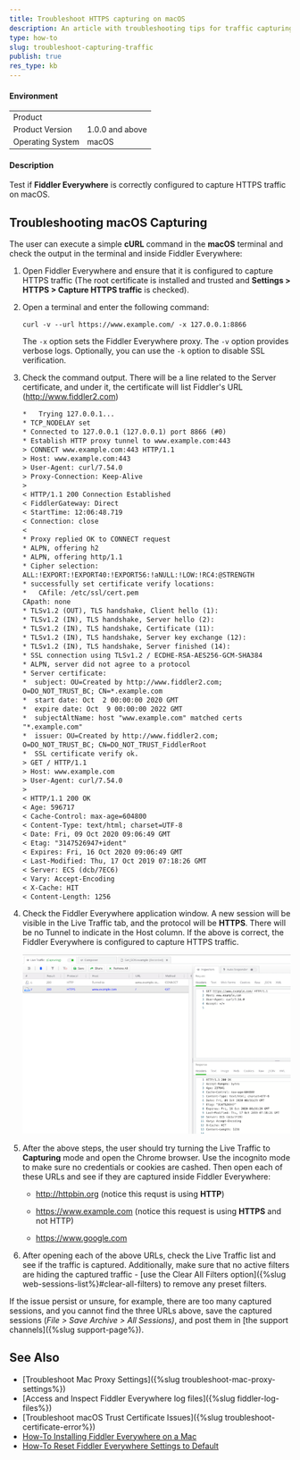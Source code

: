 ```yaml
---
title: Troubleshoot HTTPS capturing on macOS
description: An article with troubleshooting tips for traffic capturing with Fiddler Everywhere on macOS
type: how-to
slug: troubleshoot-capturing-traffic
publish: true
res_type: kb
---
```



#### Environment

|   |   |
|---|---|
| Product   |
| Product Version | 1.0.0 and above  |
| Operating System | macOS |

#### Description

Test if **Fiddler Everywhere** is correctly configured to capture HTTPS traffic on macOS. 


## Troubleshooting macOS Capturing

The user can execute a simple **cURL** command in the **macOS** terminal and check the output in the terminal and inside Fiddler Everywhere:

1. Open Fiddler Everywhere and ensure that it is configured to capture HTTPS traffic (The root certificate is installed and trusted and **Settings > HTTPS > Capture HTTPS traffic** is checked).

1. Open a terminal and enter the following command: 

    ```Shell
    curl -v --url https://www.example.com/ -x 127.0.0.1:8866
    ```

    The `-x` option sets the Fiddler Everywhere proxy. The `-v` option provides verbose logs. Optionally, you can use the `-k` option to disable SSL verification.

1. Check the command output. There will be a line related to the Server certificate, and under it, the certificate will list Fiddler's URL (http://www.fiddler2.com)

    ```Console
    *   Trying 127.0.0.1...
    * TCP_NODELAY set
    * Connected to 127.0.0.1 (127.0.0.1) port 8866 (#0)
    * Establish HTTP proxy tunnel to www.example.com:443
    > CONNECT www.example.com:443 HTTP/1.1
    > Host: www.example.com:443
    > User-Agent: curl/7.54.0
    > Proxy-Connection: Keep-Alive
    > 
    < HTTP/1.1 200 Connection Established
    < FiddlerGateway: Direct
    < StartTime: 12:06:48.719
    < Connection: close
    < 
    * Proxy replied OK to CONNECT request
    * ALPN, offering h2
    * ALPN, offering http/1.1
    * Cipher selection: ALL:!EXPORT:!EXPORT40:!EXPORT56:!aNULL:!LOW:!RC4:@STRENGTH
    * successfully set certificate verify locations:
    *   CAfile: /etc/ssl/cert.pem
    CApath: none
    * TLSv1.2 (OUT), TLS handshake, Client hello (1):
    * TLSv1.2 (IN), TLS handshake, Server hello (2):
    * TLSv1.2 (IN), TLS handshake, Certificate (11):
    * TLSv1.2 (IN), TLS handshake, Server key exchange (12):
    * TLSv1.2 (IN), TLS handshake, Server finished (14):
    * SSL connection using TLSv1.2 / ECDHE-RSA-AES256-GCM-SHA384
    * ALPN, server did not agree to a protocol
    * Server certificate:
    *  subject: OU=Created by http://www.fiddler2.com; O=DO_NOT_TRUST_BC; CN=*.example.com
    *  start date: Oct  2 00:00:00 2020 GMT
    *  expire date: Oct  9 00:00:00 2022 GMT
    *  subjectAltName: host "www.example.com" matched certs "*.example.com"
    *  issuer: OU=Created by http://www.fiddler2.com; O=DO_NOT_TRUST_BC; CN=DO_NOT_TRUST_FiddlerRoot
    *  SSL certificate verify ok.
    > GET / HTTP/1.1
    > Host: www.example.com
    > User-Agent: curl/7.54.0
    > 
    < HTTP/1.1 200 OK
    < Age: 596717
    < Cache-Control: max-age=604800
    < Content-Type: text/html; charset=UTF-8
    < Date: Fri, 09 Oct 2020 09:06:49 GMT
    < Etag: "3147526947+ident"
    < Expires: Fri, 16 Oct 2020 09:06:49 GMT
    < Last-Modified: Thu, 17 Oct 2019 07:18:26 GMT
    < Server: ECS (dcb/7EC6)
    < Vary: Accept-Encoding
    < X-Cache: HIT
    < Content-Length: 1256
    ```

1. Check the Fiddler Everywhere application window. A new session will be visible in the Live Traffic tab, and the protocol will be **HTTPS**. There will be no Tunnel to indicate in the Host column. If the above is correct, the Fiddler Everywhere is configured to capture HTTPS traffic.

    ![Fiddler showing HTTPS traffic](../images/kb/troubleshoot/curl-request-fiddler.png)

1. After the above steps, the user should try turning the Live Traffic to **Capturing** mode and open the Chrome browser. Use the incognito mode to make sure no credentials or cookies are cashed. Then open each of these URLs and see if they are captured inside Fiddler Everywhere:

    - http://httpbin.org (notice this requst is using **HTTP**)

    - https://www.example.com (notice this request is using **HTTPS** and not HTTP)

    - https://www.google.com 

 
1. After opening each of the above URLs, check the Live Traffic list and see if the traffic is captured. Additionally, make sure that no active filters are hiding the captured traffic - [use the Clear All Filters option]({%slug web-sessions-list%}#clear-all-filters) to remove any preset filters. 

If the issue persist or unsure, for example, there are too many captured sessions, and you cannot find the three URLs above, save the captured sessions (_File > Save Archive > All Sessions)_, and post them in [the support channels]({%slug support-page%}). 


## See Also

*   [Troubleshoot Mac Proxy Settings]({%slug troubleshoot-mac-proxy-settings%})
*   [Access and Inspect Fiddler Everywhere log files]({%slug fiddler-log-files%})
*   [Troubleshoot macOS Trust Certificate Issues]({%slug troubleshoot-certificate-error%})
*	[How-To Installing Fiddler Everywhere on a Mac](https://docs.telerik.com/fiddler-everywhere/getting-started/installation)
*	[How-To Reset Fiddler Everywhere Settings to Default](how-to-reset-fiddler-everywhere-settings-to-default)
